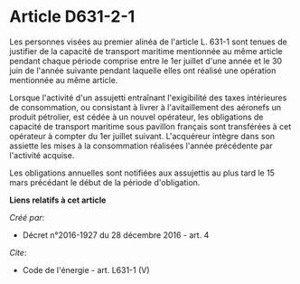 # Article D631-2-1

Les personnes visées au premier alinéa de l'article L. 631-1 sont tenues de justifier de la capacité de transport maritime
mentionnée au même article pendant chaque période comprise entre le 1er juillet d'une année et le 30 juin de l'année suivante
pendant laquelle elles ont réalisé une opération mentionnée au même article. 

Lorsque l'activité d'un assujetti entraînant l'exigibilité des taxes intérieures de consommation, ou consistant à livrer à
l'avitaillement des aéronefs un produit pétrolier, est cédée à un nouvel opérateur, les obligations de capacité de transport
maritime sous pavillon français sont transférées à cet opérateur à compter du 1er juillet suivant. L'acquéreur intègre dans
son assiette les mises à la consommation réalisées l'année précédente par l'activité acquise. 

Les obligations annuelles sont notifiées aux assujettis au plus tard le 15 mars précédant le début de la période
d'obligation.

**Liens relatifs à cet article**

_Créé par_:

  - Décret n°2016-1927 du 28 décembre 2016 - art. 4

_Cite_:

  - Code de l'énergie - art. L631-1 (V)
